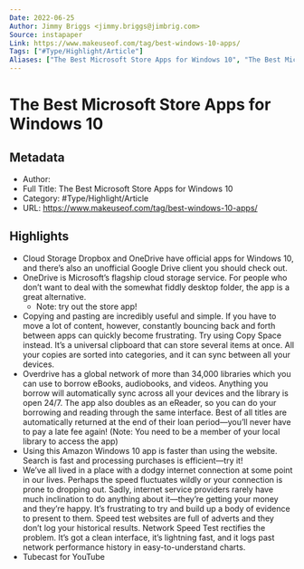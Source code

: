 ```yaml
---
Date: 2022-06-25
Author: Jimmy Briggs <jimmy.briggs@jimbrig.com>
Source: instapaper
Link: https://www.makeuseof.com/tag/best-windows-10-apps/
Tags: ["#Type/Highlight/Article"]
Aliases: ["The Best Microsoft Store Apps for Windows 10", "The Best Microsoft Store Apps for Windows 10"]
---
```

# The Best Microsoft Store Apps for Windows 10

## Metadata
- Author: 
- Full Title: The Best Microsoft Store Apps for Windows 10
- Category: #Type/Highlight/Article
- URL: https://www.makeuseof.com/tag/best-windows-10-apps/

## Highlights
- Cloud Storage
  Dropbox and OneDrive have official apps for Windows 10, and there’s also an unofficial Google Drive client you should check out.
- OneDrive is Microsoft’s flagship cloud storage service. For people who don’t want to deal with the somewhat fiddly desktop folder, the app is a great alternative.
    - Note: try out the store app!
- Copying and pasting are incredibly useful and simple. If you have to move a lot of content, however, constantly bouncing back and forth between apps can quickly become frustrating.
  Try using Copy Space instead. It’s a universal clipboard that can store several items at once. All your copies are sorted into categories, and it can sync between all your devices.
- Overdrive has a global network of more than 34,000 libraries which you can use to borrow eBooks, audiobooks, and videos.
  Anything you borrow will automatically sync across all your devices and the library is open 24/7. The app also doubles as an eReader, so you can do your borrowing and reading through the same interface.
  Best of all titles are automatically returned at the end of their loan period—you’ll never have to pay a late fee again!
  (Note: You need to be a member of your local library to access the app)
- Using this Amazon Windows 10 app is faster than using the website. Search is fast and processing purchases is efficient—try it!
- We’ve all lived in a place with a dodgy internet connection at some point in our lives. Perhaps the speed fluctuates wildly or your connection is prone to dropping out. Sadly, internet service providers rarely have much inclination to do anything about it—they’re getting your money and they’re happy.
  It’s frustrating to try and build up a body of evidence to present to them. Speed test websites are full of adverts and they don’t log your historical results.
  Network Speed Test rectifies the problem. It’s got a clean interface, it’s lightning fast, and it logs past network performance history in easy-to-understand charts.
- Tubecast for YouTube
